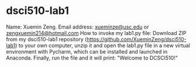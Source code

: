 # dsci510-lab1
Name: Xuemin Zeng.
Email address: xueminze@usc.edu or zengxuemin214@hotmail.com
How to invoke my lab1.py file: 
Download ZIP from my dsci510-lab1 repository (https://github.com/XueminZeng/dsci510-lab1) to your own computer, unzip it and open the lab1.py file in a new virtual environment with Pycharm, which can be installed and launched in Anaconda. Finally, run the file and it will print: "Welcome to DCSCI510!"

